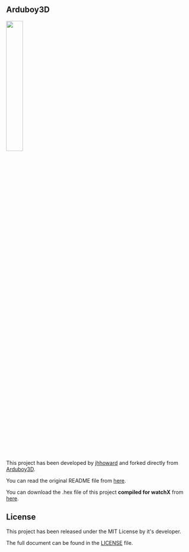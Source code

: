 ## **Arduboy3D**

<img src="Images/demo.gif" width="30%"><br/>

This project has been developed by [jhhoward][1] and forked directly from [Arduboy3D][2].

You can read the original README file from [here][3].

You can download the .hex file of this project **compiled for watchX** from [here][4].

## **License**

This project has been released under the MIT License by it's developer.

The full document can be found in the [LICENSE][5] file.

[1]: https://github.com/jhhoward
[2]: https://github.com/jhhoward/Arduboy3D
[3]: https://github.com/argeX-official/Game-Arduboy3D/blob/master/OLD_readme.md
[4]: https://github.com/argeX-official/Game-Arduboy3D/releases/tag/1.0
[5]: https://github.com/argeX-official/Game-Arduboy3D/blob/master/LICENSE
